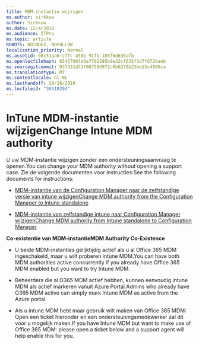```yaml
---
title: MDM-instantie wijzigen
ms.author: sirkkuw
author: Sirkkuw
ms.date: 12/4/2018
ms.audience: ITPro
ms.topic: article
ROBOTS: NOINDEX, NOFOLLOW
localization_priority: Normal
ms.assetid: 08c51aa6-cffc-456b-91fb-185f0d636afb
ms.openlocfilehash: 6545798fe5e7702285b9e32cf635f3d7f672baeb
ms.sourcegitcommit: 037331d71f06750d972c0b6278b23bb15c4806ca
ms.translationtype: MT
ms.contentlocale: nl-NL
ms.lasthandoff: 10/18/2019
ms.locfileid: "36519294"
---
```

# <a name="change-intune-mdm-authority"></a><span data-ttu-id="43919-102">InTune MDM-instantie wijzigen</span><span class="sxs-lookup"><span data-stu-id="43919-102">Change Intune MDM authority</span></span>

<span data-ttu-id="43919-103">U uw MDM-instantie wijzigen zonder een ondersteuningsaanvraag te openen.</span><span class="sxs-lookup"><span data-stu-id="43919-103">You can change your MDM authority without opening a support case.</span></span> <span data-ttu-id="43919-104">Zie de volgende documenten voor instructies:</span><span class="sxs-lookup"><span data-stu-id="43919-104">See the following documents for instructions:</span></span>
  
- [<span data-ttu-id="43919-105">MDM-instantie van de Configuration Manager naar de zelfstandige versie van intune wijzigen</span><span class="sxs-lookup"><span data-stu-id="43919-105">Change MDM authority from the Configuration Manager to Intune standalone</span></span>](https://docs.microsoft.com/sccm/mdm/deploy-use/migrate-change-mdm-authority)
    
- [<span data-ttu-id="43919-106">MDM-instantie van zelfstandige intune naar Configuration Manager wijzigen</span><span class="sxs-lookup"><span data-stu-id="43919-106">Change MDM authority from Intune standalone to Configuration Manager</span></span>](https://docs.microsoft.com/sccm/mdm/deploy-use/change-mdm-authority)
    
 <span data-ttu-id="43919-107">**Co-existentie van MDM-instantie**</span><span class="sxs-lookup"><span data-stu-id="43919-107">**MDM Authority Co-Existence**</span></span>
  
- <span data-ttu-id="43919-108">U beide MDM-instanties gelijktijdig actief als u al Office 365 MDM ingeschakeld, maar u wilt proberen intune MDM.</span><span class="sxs-lookup"><span data-stu-id="43919-108">You can have both MDM authorities active concurrently if you already have Office 365 MDM enabled but you want to try Intune MDM.</span></span>
    
- <span data-ttu-id="43919-109">Beheerders die al O365 MDM actief hebben, kunnen eenvoudig intune MDM als actief markeren vanuit Azure Portal.</span><span class="sxs-lookup"><span data-stu-id="43919-109">Admins who already have O365 MDM active can simply mark Intune MDM as active from the Azure portal.</span></span>
    
- <span data-ttu-id="43919-110">Als u intune MDM hebt maar gebruik wilt maken van Office 365 MDM: Open een ticket hieronder en een ondersteuningsmedewerker zal dit voor u mogelijk maken.</span><span class="sxs-lookup"><span data-stu-id="43919-110">If you have Intune MDM but want to make use of Office 365 MDM: please open a ticket below and a support agent will help enable this for you.</span></span>
    

